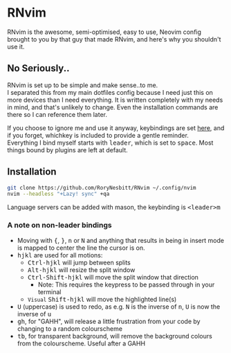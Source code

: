 # RNvim

RNvim is the awesome, semi-optimised, easy to use, Neovim config brought to you
by that guy that made RNvim, and here's why you shouldn't use it.

## No Seriously..

RNvim is set up to be simple and make sense..to me.  
I separated this from my main dotfiles config because I need just this on more
devices than I need everything. It is written completely with my needs in mind,
and that's unlikely to change. Even the installation commands are there so I can
reference them later.

If you choose to ignore me and use it anyway, keybindings are set
[here](lua/keybindings.lua), and if you forget, whichkey is included to provide
a gentle reminder.  
Everything I bind myself starts with <kbd>leader</kbd>, which is set to <kbd>space</kbd>. Most things
bound by plugins are left at default.

## Installation

```sh
git clone https://github.com/RoryNesbitt/RNvim ~/.config/nvim
nvim --headless "+Lazy! sync" +qa
```
Language servers can be added with mason, the keybinding is
<kbd>\<leader\>m</kbd>

### A note on non-leader bindings

- Moving with <kbd>{</kbd>, <kbd>}</kbd>, <kbd>n</kbd> or <kbd>N</kbd> and
anything that results in being in insert mode is mapped to center the line the
cursor is on.
- <kbd>hjkl</kbd> are used for all motions:
  - <kbd>Ctrl-hjkl</kbd> will jump between splits
  - <kbd>Alt-hjkl</kbd> will resize the split window
  - <kbd>Ctrl-Shift-hjkl</kbd> will move the split window that direction
    - Note: This requires the keypress to be passed through in your terminal
  - `Visual` <kbd>Shift-hjkl</kbd> will move the highlighted line(s)
- <kbd>U</kbd> (uppercase) is used to redo, as e.g. <kbd>N</kbd> is the inverse
of <kbd>n</kbd>, <kbd>U</kbd> is now the inverse of <kbd>u</kbd>
- <kbd>gh</kbd>, for "GAHH", will release a little frustration from your code by
  changing to a random colourscheme
- <kbd>tb</kbd>, for transparent background, will remove the background colours
  from the colourscheme. Useful after a GAHH
